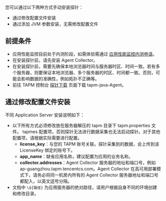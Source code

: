 您可以通过以下两种方式手动安装探针：

- 通过修改配置文件安装
- 通过添加 JVM 参数安装，无需修改配置文件

## 前提条件

- 应用性能监控目前处于内测阶段，如需体验需通过 [应用性能监控内测申请](https://cloud.tencent.com/apply/p/f5yvbf09mka)。
- 在安装探针前，请先安装 Agent Collector。
- 在安装探针前，需要先确保本地浏览器时间与服务器时区、时间一致。若有多个服务器，则要保证本地浏览器、多个服务器的时区、时间都一致。否则，可能会影响数据的准确性，例如拓扑不正确等。
- 前往 TAPM 控制台 [探针下载](https://console.cloud.tencent.com/tapm/addagent) 页面下载 tapm-java-Agent。

## 通过修改配置文件安装

不同 Application Server 安装说明如下：

- 以下所有方式必须修改放在服务器解压的 tapm 目录下 tapm.properties 文件。
  tapmes 配置项，否则探针无法进行数据采集也无法启动探针。对于其他配置项，请根据实际需要进行配置。
  - **license_key**：与您的 TAPM 账号关联。探针采集到的数据，会上传到该 LicenseKey 绑定的账号下。
  - **app_name**：缺省应用名称，建议配置为应用的业务名称。
  - **collector.addresses**：Agent Collector 服务器的地址和端口号，例如 ap-guangzhou.tapm.tencentcs.com。Agent Collector 在高可用部署模式下，请务必将同一机房内所有的 Agent Collector 服务器地址和端口号都配入，以英文逗号分隔。
- 文档中 `\${路径}` 为应用服务器的绝对路径，请用户根据自身不同的环境创建和修改目录。
